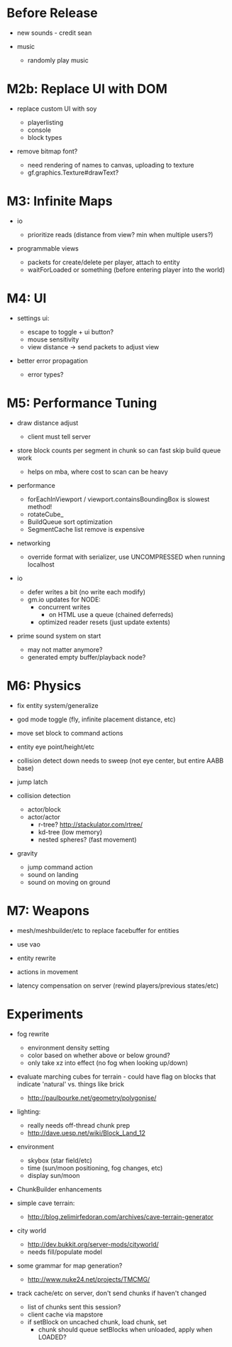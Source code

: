 Before Release
================================================================================

* new sounds - credit sean

* music
    * randomly play music

M2b: Replace UI with DOM
================================================================================

* replace custom UI with soy
    * playerlisting
    * console
    * block types

* remove bitmap font?
    * need rendering of names to canvas, uploading to texture
    * gf.graphics.Texture#drawText?

M3: Infinite Maps
================================================================================

* io
    * prioritize reads (distance from view? min when multiple users?)

* programmable views
    * packets for create/delete per player, attach to entity
    * waitForLoaded or something (before entering player into the world)

M4: UI
================================================================================

* settings ui:
    * escape to toggle + ui button?
    * mouse sensitivity
    * view distance -> send packets to adjust view

* better error propagation
    * error types?

M5: Performance Tuning
================================================================================

* draw distance adjust
    * client must tell server

* store block counts per segment in chunk so can fast skip build queue work
    * helps on mba, where cost to scan can be heavy

* performance
    * forEachInViewport / viewport.containsBoundingBox is slowest method!
    * rotateCube_
    * BuildQueue sort optimization
    * SegmentCache list remove is expensive

* networking
    * override format with serializer, use UNCOMPRESSED when running localhost

* io
    * defer writes a bit (no write each modify)
    * gm.io updates for NODE:
        * concurrent writes
            * on HTML use a queue (chained deferreds)
        * optimized reader resets (just update extents)

* prime sound system on start
    * may not matter anymore?
    * generated empty buffer/playback node?

M6: Physics
================================================================================

* fix entity system/generalize

* god mode toggle (fly, infinite placement distance, etc)

* move set block to command actions

* entity eye point/height/etc
* collision detect down needs to sweep (not eye center, but entire AABB base)
* jump latch

* collision detection
    * actor/block
    * actor/actor
        * r-tree? http://stackulator.com/rtree/
        * kd-tree (low memory)
        * nested spheres? (fast movement)

* gravity
    * jump command action
    * sound on landing
    * sound on moving on ground

M7: Weapons
================================================================================

* mesh/meshbuilder/etc to replace facebuffer for entities
* use vao
* entity rewrite

* actions in movement
* latency compensation on server (rewind players/previous states/etc)

Experiments
================================================================================

* fog rewrite
    * environment density setting
    * color based on whether above or below ground?
    * only take xz into effect (no fog when looking up/down)

* evaluate marching cubes for terrain - could have flag on blocks that indicate
  'natural' vs. things like brick
    * http://paulbourke.net/geometry/polygonise/

* lighting:
    * really needs off-thread chunk prep
    * http://dave.uesp.net/wiki/Block_Land_12

* environment
    * skybox (star field/etc)
    * time (sun/moon positioning, fog changes, etc)
    * display sun/moon

* ChunkBuilder enhancements
* simple cave terrain:
    * http://blog.zelimirfedoran.com/archives/cave-terrain-generator
* city world
    * http://dev.bukkit.org/server-mods/cityworld/
    * needs fill/populate model
* some grammar for map generation?
    * http://www.nuke24.net/projects/TMCMG/

* track cache/etc on server, don't send chunks if haven't changed
    * list of chunks sent this session?
    * client cache via mapstore
    * if setBlock on uncached chunk, load chunk, set
        * chunk should queue setBlocks when unloaded, apply when LOADED?
